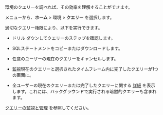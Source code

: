 環境のクエリーを調べれば、その効率を理解することができます。

メニューから、**ホーム** > 環境 > **クエリー** を選択します。

適切なクエリー権限により、以下を実行できます。

-   ドリル ダウンしてクエリーのステップを確認します。


-   SQLステートメントをコピーまたはダウンロードします。


-   任意のユーザーの現在のクエリーをキャンセルします。


-   [監視](poc1712163264099.md)現在のクエリーと選択されたタイムフレーム内に完了したクエリーが1つの画面に。


-   全ユーザーの現在のクエリーまたは完了したクエリーに関する [詳細](zvd1688067459510.md) を表示します。これには、バックグラウンドで実行される暗黙的クエリーも含まれます。


[クエリーの監視と管理](https://docs.teradata.com/access/sources/dita/topic?dita:topicPath=jno1704723425644.dita&utm_source=console&utm_medium=iph) を参照してください。

